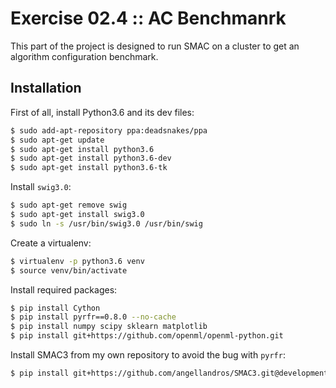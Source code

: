 # Exercise 02.4 :: AC Benchmanrk
This part of the project is designed to run SMAC on a cluster to get
an algorithm configuration benchmark.

## Installation
First of all, install Python3.6 and its dev files:
```bash
$ sudo add-apt-repository ppa:deadsnakes/ppa
$ sudo apt-get update
$ sudo apt-get install python3.6
$ sudo apt-get install python3.6-dev
$ sudo apt-get install python3.6-tk
```

Install `swig3.0`:
```bash
$ sudo apt-get remove swig
$ sudo apt-get install swig3.0
$ sudo ln -s /usr/bin/swig3.0 /usr/bin/swig
```

Create a virtualenv:
```bash
$ virtualenv -p python3.6 venv
$ source venv/bin/activate
```

Install required packages:
```bash
$ pip install Cython
$ pip install pyrfr==0.8.0 --no-cache
$ pip install numpy scipy sklearn matplotlib
$ pip install git+https://github.com/openml/openml-python.git
```

Install SMAC3 from my own repository to avoid the bug with `pyrfr`:
```bash
$ pip install git+https://github.com/angellandros/SMAC3.git@development
```